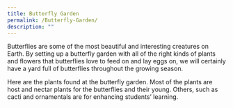 ```yaml
---
title: Butterfly Garden
permalink: /Butterfly-Garden/
description: ""
---
```

Butterflies are some of the most beautiful and interesting creatures on Earth. By setting up a butterfly garden with all of the right kinds of plants and flowers that butterflies love to feed on and lay eggs on, we will certainly have a yard full of butterflies throughout the growing season.

Here are the plants found at the butterfly garden. Most of the plants are host and nectar plants for the butterflies and their young. Others, such as cacti and ornamentals are for enhancing students’ learning.